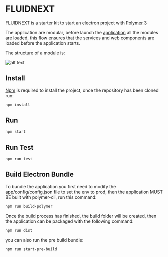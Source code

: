 # FLUIDNEXT

FLUIDNEXT is a starter kit to start an electron project with [Polymer 3 ](https://polymer-library.polymer-project.org/3.0/docs/devguide/feature-overview)

The application are modular, before launch the [application](https://github.com/fluidnext/electron-polymer/blob/master/app/elements/layout/application-layout.js) all the modules are loaded,
this flow ensures that the services and web components are loaded before the application starts.

The structure of a module is:

![alt text](https://github.com/fluidnext/electron-polymer/blob/master/doc/image/module-structure.png)


## Install

[Npm](https://www.npmjs.com/get-npm) is required to install the project, once the repository has been cloned run:
```bash
npm install
```

## Run
```bash
npm start
```

## Run Test
```bash
npm run test
```

## Build Electron Bundle
To bundle the application you first need to modify the app/config/config.json file to set the env to prod, then the application MUST BE built with polymer-cli, run this command:
```bash
npm run build-polymer
```

Once the build process has finished, the build folder will be created, then the application can be packaged with the following command:

```bash
npm run dist
```

you can also run the pre build bundle:

```bash
npm run start-pre-build
```
